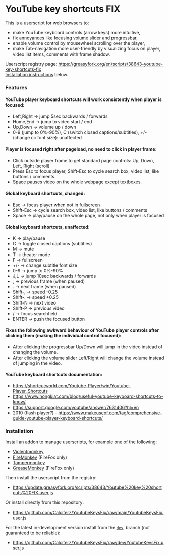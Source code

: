 # YouTube key shortcuts FIX

This is a userscript for web browsers to:
- make YouTube keyboard controls (arrow keys) more intuitive,
- fix annoyances like focusing volume slider and progressbar,
- enable volume control by mousewheel scrolling over the player,
- make Tab-navigation more user-friendly by visualizing focus on player, video list items, comments with frame shadow.

Userscript registry page:  https://greasyfork.org/en/scripts/38643-youtube-key-shortcuts-fix  
[Installation instructions](#installation) below.



### Features

#### YouTube player keyboard shortcuts will work consistently when player is focused:
- Left,Right -> jump 5sec backwards / forwards
- Home,End -> jump to video start / end
- Up,Down -> volume up / down
- 0-9 (jump to 0%-90%), C (switch closed captions/subtitles), +/- (change cc font size):  unaffected

#### Player is focused right after pageload, no need to click in player frame:
- Click outside player frame to get standard page controls: Up, Down, Left, Right (scroll)
- Press Esc to focus player, Shift-Esc to cycle search box, video list, like buttons / comments.
- Space pauses video on the whole webpage except textboxes.

#### Global keyboard shortcuts, changed:
- Esc -> focus player when not in fullscreen
- Shift-Esc -> cycle search box, video list, like buttons / comments
- Space -> play/pause on the whole page, not only when player is focused

#### Global keyboard shortcuts, unaffected:
- K -> play/pause
- C -> toggle closed captions (subtitles)
- M -> mute
- T -> theater mode
- F -> fullscreen
- +/- -> change subtitle font size
- 0-9 -> jump to 0%-90%
- J,L -> jump 10sec backwards / forwards
- , -> previous frame (when paused)
- . -> next frame (when paused)
- Shift-, -> speed -0.25
- Shift-. -> speed +0.25
- Shift-N -> next video
- Shift-P -> previous video
- / -> focus searchfield
- ENTER -> push the focused button

#### Fixes the following awkward behaviour of YouTube player controls after clicking them (making the individual control focused):
- After clicking the progressbar Up/Down will jump in the video instead of changing the volume.
- After clicking the volume slider Left/Right will change the volume instead of jumping in the video.

#### YouTube keyboard shortcuts documentation:
- https://shortcutworld.com/Youtube-Player/win/Youtube-Player_Shortcuts
- https://www.hongkiat.com/blog/useful-youtube-keyboard-shortcuts-to-know/
- https://support.google.com/youtube/answer/7631406?hl=en
- 2010 (flash player?) - https://www.makeuseof.com/tag/comprehensive-guide-youtube-player-keyboard-shortcuts/



### Installation

Install an addon to manage userscripts, for example one of the following:
- [Violentmonkey](https://violentmonkey.github.io/)
- [FireMonkey](https://addons.mozilla.org/en-US/firefox/addon/firemonkey/) (FireFox only)
- [Tampermonkey](https://www.tampermonkey.net/)
- [GreaseMonkey](https://addons.mozilla.org/en-US/firefox/addon/greasemonkey/) (FireFox only)

Then install the userscript from the registry:
- https://update.greasyfork.org/scripts/38643/Youtube%20key%20shortcuts%20FIX.user.js

Or install directly from this repository:
- https://github.com/Calciferz/YoutubeKeysFix/raw/main/YoutubeKeysFix.user.js

For the latest in-development version install from the [`dev`](https://github.com/Calciferz/YoutubeKeysFix/tree/dev), branch (not guaranteed to be reliable):
- https://github.com/Calciferz/YoutubeKeysFix/raw/dev/YoutubeKeysFix.user.js

